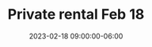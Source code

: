 ---
date: 2023-02-18 09:00:00-06:00
dates: 9:00 am on Feb 18 2023
draft: false
durationMinutes: 300
title: Private rental Feb 18
---